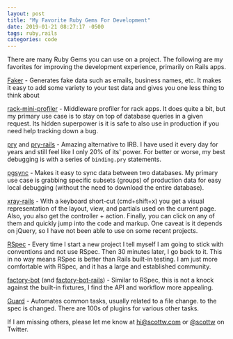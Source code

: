 ```yaml
---
layout: post
title: "My Favorite Ruby Gems For Development"
date: 2019-01-21 08:27:17 -0500
tags: ruby,rails
categories: code
---
```


There are many Ruby Gems you can use on a project. The following are my favorites for improving the development experience, primarily on Rails apps.
<!--more-->

[Faker][1] - Generates fake data such as emails, business names, etc. It makes it easy to add some variety to your test data and gives you one less thing to think about

[rack-mini-profiler][2] - Middleware profiler for rack apps. It does quite a bit, but my primary use case is to stay on top of database queries in a given request. Its hidden superpower is it is safe to also use in production if you need help tracking down a bug.

[pry][3] and [pry-rails][4] - Amazing alternative to IRB. I have used it every day for years and still feel like I only 20% of its' power. For better or worse, my best debugging is with a series of `binding.pry` statements.

[pgsync][10] - Makes it easy to sync data between two databases. My primary use case is grabbing specific subsets (groups) of production data for easy local debugging (without the need to download the entire database).

[xray-rails][6] - With a keyboard short-cut (cmd+shift+x) you get a visual representation of the layout, view, and partials used on the current page. Also, you also get the controller + action. Finally, you can click on any of them and quickly jump into the code and markup. One caveat is it depends on jQuery, so I have not been able to use on some recent projects.

[RSpec][9] - Every time I start a new project I tell myself I am going to stick with conventions and not use RSpec. Then 30 minutes later, I go back to it. This in no way means RSpec is better than Rails built-in testing. I am just more comfortable with RSpec, and it has a large and established community.

[factory-bot][7] (and [factory-bot-rails][8]) - Similar to RSpec, this is not a knock against the built-in fixtures, I find the API and workflow more appealing.

[Guard][5] - Automates common tasks, usually related to a file change. to the spec is changed. There are 100s of plugins for various other tasks.

If I am missing others, please let me know at hi@scottw.com or [@scottw][11] on Twitter.

[1]:https://github.com/stympy/faker
[2]:https://github.com/MiniProfiler/rack-mini-profiler
[3]:http://pryrepl.org/
[4]:https://github.com/rweng/pry-rails
[5]:https://github.com/guard/guard
[6]:https://github.com/brentd/xray-rails
[7]:https://github.com/thoughtbot/factory_bot
[8]:https://github.com/thoughtbot/factory_bot_rails
[9]:http://rspec.info/
[10]:https://github.com/ankane/pgsync
[11]:https://twitter.com/scottw

